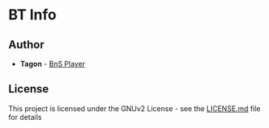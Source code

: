 # BT Info

## Author

* **Tagon** - [BnS Player](http://eu-bns.ncsoft.com/ingame/bs/character/profile?c=Tagon&s=206)

## License

This project is licensed under the GNUv2 License - see the [LICENSE.md](LICENSE.md) file for details
